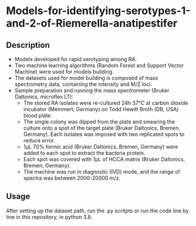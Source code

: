 # Models-for-identifying-serotypes-1-and-2-of-Riemerella-anatipestifer
## Description
- Models developed for rapid serotyping among RA.
- Two machine learning algorithms (Random Forest and Support Vector Machine) were used for models building.
- The datasets used for model building is composed of mass spectrometry data, containing the intensity and M/Z loci.
- Sample preparation and running the mass spectrometer (Bruker Daltonics, microflex LT):
  * The stored RA isolates were re-cultured 24h 37℃ at carbon dioxide incubator (Memmert, Germany) on Todd Hewitt Broth (DB, USA) blood plate.
  * The single colony was dipped from the plate and smearing the culture onto a spot of the target plate (Bruker Daltonics, Bremen, Germany). Each isolates was imposed with two replicated spots to reduce error.
  * 1μL 70% formic acid (Bruker Daltonics, Bremen, Germany) were added to each spot to extract the bacteria protein.
  * Each spot was covered with 1μL of HCCA matrix (Bruker Daltonics, Bremen, Germany).
  * The machine was run in diagnostic (IVD) mode, and the range of spectra was between 2000-20000 m/z.
## Usage
After setting up the dataset path, run the .py scritpts or run the code line by line in this repository, in python 3.8.
